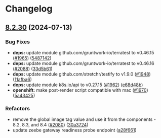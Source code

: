 # Changelog

## [8.2.30](https://github.com/camunda/camunda-platform-helm/compare/camunda-platform-8.2.29...camunda-platform-8.2.30) (2024-07-13)


### Bug Fixes

* **deps:** update module github.com/gruntwork-io/terratest to v0.46.15 ([#1965](https://github.com/camunda/camunda-platform-helm/issues/1965)) ([5487142](https://github.com/camunda/camunda-platform-helm/commit/548714296ae6ade07b7585111f8973d221e80983))
* **deps:** update module github.com/gruntwork-io/terratest to v0.46.16 ([#2088](https://github.com/camunda/camunda-platform-helm/issues/2088)) ([33d5b61](https://github.com/camunda/camunda-platform-helm/commit/33d5b61e27fb4a6e3e30506fb557c65626995130))
* **deps:** update module github.com/stretchr/testify to v1.9.0 ([#1948](https://github.com/camunda/camunda-platform-helm/issues/1948)) ([11afba6](https://github.com/camunda/camunda-platform-helm/commit/11afba60edf6de35429174b381b0d06964e8b6de))
* **deps:** update module k8s.io/api to v0.27.15 ([#1962](https://github.com/camunda/camunda-platform-helm/issues/1962)) ([e68d48b](https://github.com/camunda/camunda-platform-helm/commit/e68d48b7af48f6fbaf2aff0c1e8714c1659f4479))
* **openshift:** make post-render script compatible with mac ([#1970](https://github.com/camunda/camunda-platform-helm/issues/1970)) ([5a43425](https://github.com/camunda/camunda-platform-helm/commit/5a43425b2b59c674de4495b7e2ae13209156d29b))


### Refactors

* remove the global image tag value and use it from the components - 8.2, 8.3, and 8.4 ([#2080](https://github.com/camunda/camunda-platform-helm/issues/2080)) ([30a3724](https://github.com/camunda/camunda-platform-helm/commit/30a3724c62c9c97b54eb9f78dea2a95b0953d3bb))
* update zeebe gateway readiness probe endpoint ([a28f661](https://github.com/camunda/camunda-platform-helm/commit/a28f6616d0c3f0268709aceb8406ee9fe651d722))

